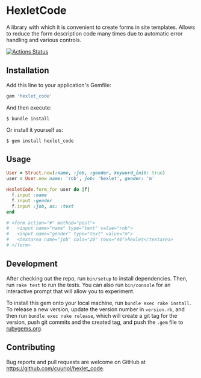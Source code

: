 # HexletCode

A library with which it is convenient to create forms in site templates. Allows to reduce the form description code many times due to automatic error handling and various controls.

[![Actions Status](https://github.com/cuurjol/rails-project-lvl1/workflows/hexlet-check/badge.svg)](https://github.com/cuurjol/rails-project-lvl1/actions)

## Installation

Add this line to your application's Gemfile:

```ruby
gem 'hexlet_code'
```

And then execute:

    $ bundle install

Or install it yourself as:

    $ gem install hexlet_code

## Usage

```ruby
User = Struct.new(:name, :job, :gender, keyword_init: true)
user = User.new name: 'rob', job: 'hexlet', gender: 'm'

HexletCode.form_for user do |f|
  f.input :name
  f.input :gender
  f.input :job, as: :text
end

# <form action="#" method="post">
#   <input name="name" type="text" value="rob">
#   <input name="gender" type="text" value="m">
#   <textarea name="job" cols="20" rows="40">hexlet</textarea>
# </form>
```

## Development

After checking out the repo, run `bin/setup` to install dependencies. Then, run `rake test` to run the tests. You can also run `bin/console` for an interactive prompt that will allow you to experiment.

To install this gem onto your local machine, run `bundle exec rake install`. To release a new version, update the version number in `version.rb`, and then run `bundle exec rake release`, which will create a git tag for the version, push git commits and the created tag, and push the `.gem` file to [rubygems.org](https://rubygems.org).

## Contributing

Bug reports and pull requests are welcome on GitHub at https://github.com/cuurjol/hexlet_code.
